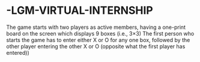 # -LGM-VIRTUAL-INTERNSHIP
The game starts with two players as active members, having a one-print board on the screen which displays 9 boxes (i.e., 3×3) The first person who starts the game has to enter either X or O for any one box, followed by the other player entering the other X or O (opposite what the first player has entered))
